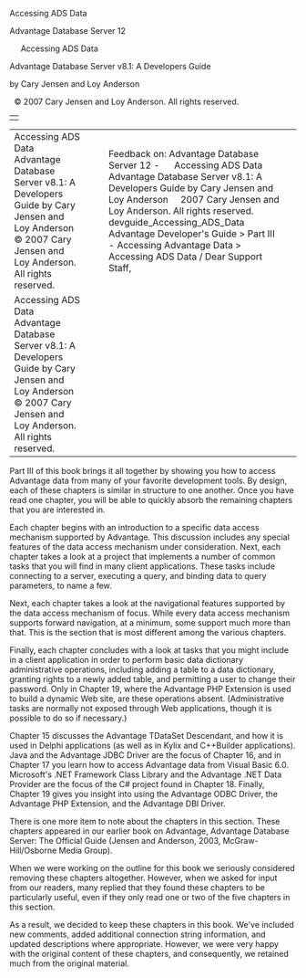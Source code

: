 Accessing ADS Data




Advantage Database Server 12  

     Accessing ADS Data

Advantage Database Server v8.1: A Developers Guide

by Cary Jensen and Loy Anderson

  © 2007 Cary Jensen and Loy Anderson. All rights reserved.

|  |
| --- |
|  |

|  |  |  |  |  |
| --- | --- | --- | --- | --- |
| Accessing ADS Data  Advantage Database Server v8.1: A Developers Guide  by Cary Jensen and Loy Anderson    © 2007 Cary Jensen and Loy Anderson. All rights reserved. |  |  | Feedback on: Advantage Database Server 12 -      Accessing ADS Data Advantage Database Server v8.1: A Developers Guide by Cary Jensen and Loy Anderson     2007 Cary Jensen and Loy Anderson. All rights reserved.  devguide\_Accessing\_ADS\_Data Advantage Developer's Guide > Part III - Accessing Advantage Data > Accessing ADS Data / Dear Support Staff, |  |
| Accessing ADS Data  Advantage Database Server v8.1: A Developers Guide  by Cary Jensen and Loy Anderson    © 2007 Cary Jensen and Loy Anderson. All rights reserved. |  |  |  |  |

Part III of this book brings it all together by showing you how to access Advantage data from many of your favorite development tools. By design, each of these chapters is similar in structure to one another. Once you have read one chapter, you will be able to quickly absorb the remaining chapters that you are interested in.

Each chapter begins with an introduction to a specific data access mechanism supported by Advantage. This discussion includes any special features of the data access mechanism under consideration. Next, each chapter takes a look at a project that implements a number of common tasks that you will find in many client applications. These tasks include connecting to a server, executing a query, and binding data to query parameters, to name a few.

Next, each chapter takes a look at the navigational features supported by the data access mechanism of focus. While every data access mechanism supports forward navigation, at a minimum, some support much more than that. This is the section that is most different among the various chapters.

Finally, each chapter concludes with a look at tasks that you might include in a client application in order to perform basic data dictionary administrative operations, including adding a table to a data dictionary, granting rights to a newly added table, and permitting a user to change their password. Only in Chapter 19, where the Advantage PHP Extension is used to build a dynamic Web site, are these operations absent. (Administrative tasks are normally not exposed through Web applications, though it is possible to do so if necessary.)

Chapter 15 discusses the Advantage TDataSet Descendant, and how it is used in Delphi applications (as well as in Kylix and C++Builder applications). Java and the Advantage JDBC Driver are the focus of Chapter 16, and in Chapter 17 you learn how to access Advantage data from Visual Basic 6.0. Microsoft's .NET Framework Class Library and the Advantage .NET Data Provider are the focus of the C# project found in Chapter 18. Finally, Chapter 19 gives you insight into using the Advantage ODBC Driver, the Advantage PHP Extension, and the Advantage DBI Driver.

There is one more item to note about the chapters in this section. These chapters appeared in our earlier book on Advantage, Advantage Database Server: The Official Guide (Jensen and Anderson, 2003, McGraw-Hill/Osborne Media Group).

When we were working on the outline for this book we seriously considered removing these chapters altogether. However, when we asked for input from our readers, many replied that they found these chapters to be particularly useful, even if they only read one or two of the five chapters in this section.

As a result, we decided to keep these chapters in this book. We've included new comments, added additional connection string information, and updated descriptions where appropriate. However, we were very happy with the original content of these chapters, and consequently, we retained much from the original material.